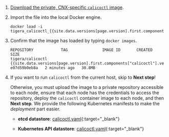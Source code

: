 

1. [Download the private, CNX-specific `calicoctl` image](/{{page.version}}/getting-started/#images).

1. Import the file into the local Docker engine.

   ```
   docker load -i tigera_calicoctl_{{site.data.versions[page.version].first.components["calicoctl"].version}}.tar.xz
   ```
1. Confirm that the image has loaded by typing `docker images`.

   ```
   REPOSITORY            TAG               IMAGE ID       CREATED         SIZE
   tigera/calicoctl      {{site.data.versions[page.version].first.components["calicoctl"].version}}  e07d59b0eb8a   2 minutes ago   30.8MB
   ```

1. If you want to run `calicoctl` from the current host, skip to **Next step**! 
   
   Otherwise, you must upload the image to a private repository accessible to
   each node, ensure that each node has the credentials to access the repository,
   deploy the `calicoctl` container image to each node, and then **Next step**. 
   We provide the following Kubernetes manifests to make the _deployment_ part easier.
   
      - **etcd datastore**: [calicoctl.yaml]({{site.baseurl}}/{{page.version}}/getting-started/kubernetes/installation/hosted/calicoctl.yaml){:target="_blank"}
      
      - **Kubernetes API datastore**: [calicoctl.yaml]({{site.baseurl}}/{{page.version}}/getting-started/kubernetes/installation/hosted/kubernetes-datastore/calicoctl.yaml){:target="_blank"}


